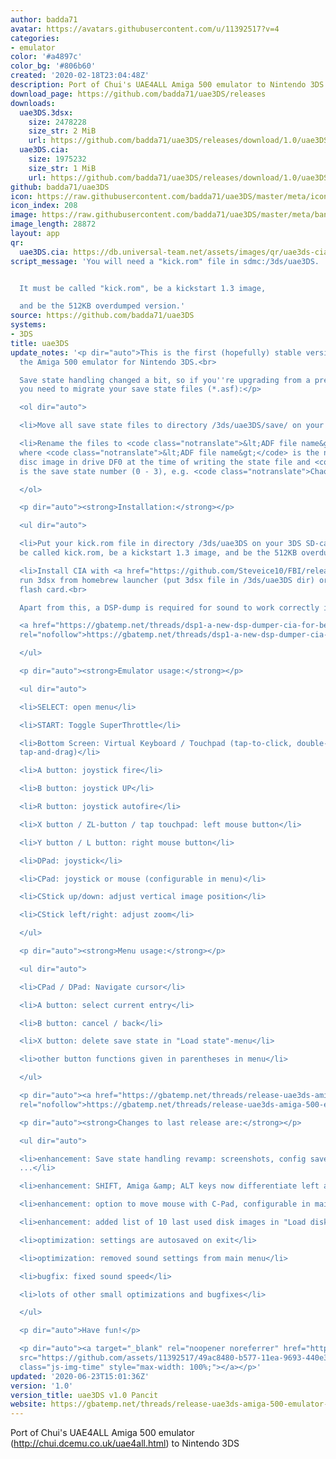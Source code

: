 ```yaml
---
author: badda71
avatar: https://avatars.githubusercontent.com/u/11392517?v=4
categories:
- emulator
color: '#a4897c'
color_bg: '#806b60'
created: '2020-02-18T23:04:48Z'
description: Port of Chui's UAE4ALL Amiga 500 emulator to Nintendo 3DS
download_page: https://github.com/badda71/uae3DS/releases
downloads:
  uae3DS.3dsx:
    size: 2478228
    size_str: 2 MiB
    url: https://github.com/badda71/uae3DS/releases/download/1.0/uae3DS.3dsx
  uae3DS.cia:
    size: 1975232
    size_str: 1 MiB
    url: https://github.com/badda71/uae3DS/releases/download/1.0/uae3DS.cia
github: badda71/uae3DS
icon: https://raw.githubusercontent.com/badda71/uae3DS/master/meta/icon.png
icon_index: 208
image: https://raw.githubusercontent.com/badda71/uae3DS/master/meta/banner.png
image_length: 28872
layout: app
qr:
  uae3DS.cia: https://db.universal-team.net/assets/images/qr/uae3ds-cia.png
script_message: 'You will need a "kick.rom" file in sdmc:/3ds/uae3DS.


  It must be called "kick.rom", be a kickstart 1.3 image,

  and be the 512KB overdumped version.'
source: https://github.com/badda71/uae3DS
systems:
- 3DS
title: uae3DS
update_notes: '<p dir="auto">This is the first (hopefully) stable version of uae3DS,
  the Amiga 500 emulator for Nintendo 3DS.<br>

  Save state handling changed a bit, so if you''re upgrading from a previous version,
  you need to migrate your save state files (*.asf):</p>

  <ol dir="auto">

  <li>Move all save state files to directory /3ds/uae3DS/save/ on your SD card</li>

  <li>Rename the files to <code class="notranslate">&lt;ADF file name&gt;-&lt;NR&gt;.asf</code>
  where <code class="notranslate">&lt;ADF file name&gt;</code> is the name of the
  disc image in drive DF0 at the time of writing the state file and <code class="notranslate">&lt;NR&gt;</code>
  is the save state number (0 - 3), e.g. <code class="notranslate">Chaos Engine, The_Disk1.adf-0.asf</code></li>

  </ol>

  <p dir="auto"><strong>Installation:</strong></p>

  <ul dir="auto">

  <li>Put your kick.rom file in directory /3ds/uae3DS on your 3DS SD-card. It must
  be called kick.rom, be a kickstart 1.3 image, and be the 512KB overdumped version.</li>

  <li>Install CIA with <a href="https://github.com/Steveice10/FBI/releases">FBI</a>,
  run 3dsx from homebrew launcher (put 3dsx file in /3ds/uae3DS dir) or run 3ds from
  flash card.<br>

  Apart from this, a DSP-dump is required for sound to work correctly in the CIA version.<br>

  <a href="https://gbatemp.net/threads/dsp1-a-new-dsp-dumper-cia-for-better-stability.469461/"
  rel="nofollow">https://gbatemp.net/threads/dsp1-a-new-dsp-dumper-cia-for-better-stability.469461/</a></li>

  </ul>

  <p dir="auto"><strong>Emulator usage:</strong></p>

  <ul dir="auto">

  <li>SELECT: open menu</li>

  <li>START: Toggle SuperThrottle</li>

  <li>Bottom Screen: Virtual Keyboard / Touchpad (tap-to-click, double-tap-to-double-click,
  tap-and-drag)</li>

  <li>A button: joystick fire</li>

  <li>B button: joystick UP</li>

  <li>R button: joystick autofire</li>

  <li>X button / ZL-button / tap touchpad: left mouse button</li>

  <li>Y button / L button: right mouse button</li>

  <li>DPad: joystick</li>

  <li>CPad: joystick or mouse (configurable in menu)</li>

  <li>CStick up/down: adjust vertical image position</li>

  <li>CStick left/right: adjust zoom</li>

  </ul>

  <p dir="auto"><strong>Menu usage:</strong></p>

  <ul dir="auto">

  <li>CPad / DPad: Navigate cursor</li>

  <li>A button: select current entry</li>

  <li>B button: cancel / back</li>

  <li>X button: delete save state in "Load state"-menu</li>

  <li>other button functions given in parentheses in menu</li>

  </ul>

  <p dir="auto"><a href="https://gbatemp.net/threads/release-uae3ds-amiga-500-emulator-for-nintendo-3ds.558577/"
  rel="nofollow">https://gbatemp.net/threads/release-uae3ds-amiga-500-emulator-for-nintendo-3ds.558577/</a></p>

  <p dir="auto"><strong>Changes to last release are:</strong></p>

  <ul dir="auto">

  <li>enhancement: Save state handling revamp: screenshots, config saved in save states,
  ...</li>

  <li>enhancement: SHIFT, Amiga &amp; ALT keys now differentiate left and right press</li>

  <li>enhancement: option to move mouse with C-Pad, configurable in main menu</li>

  <li>enhancement: added list of 10 last used disk images in "Load disk image"-menu</li>

  <li>optimization: settings are autosaved on exit</li>

  <li>optimization: removed sound settings from main menu</li>

  <li>bugfix: fixed sound speed</li>

  <li>lots of other small optimizations and bugfixes</li>

  </ul>

  <p dir="auto">Have fun!</p>

  <p dir="auto"><a target="_blank" rel="noopener noreferrer" href="https://github.com/assets/11392517/49ac8480-b577-11ea-9693-440e3d212b8c"><img
  src="https://github.com/assets/11392517/49ac8480-b577-11ea-9693-440e3d212b8c" alt="grafik"
  class="js-img-time" style="max-width: 100%;"></a></p>'
updated: '2020-06-23T15:01:36Z'
version: '1.0'
version_title: uae3DS v1.0 Pancit
website: https://gbatemp.net/threads/release-uae3ds-amiga-500-emulator-for-nintendo-3ds.558577/
---
```

Port of Chui's UAE4ALL Amiga 500 emulator (http://chui.dcemu.co.uk/uae4all.html) to Nintendo 3DS